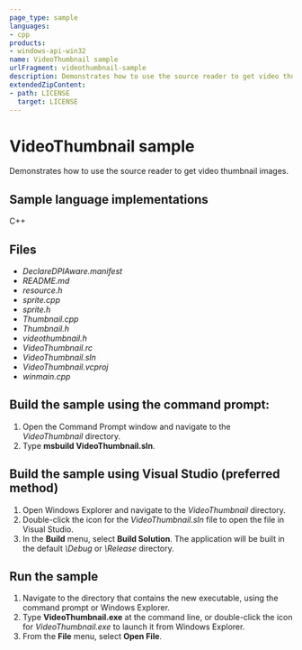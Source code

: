 ```yaml
---
page_type: sample
languages:
- cpp
products:
- windows-api-win32
name: VideoThumbnail sample
urlFragment: videothumbnail-sample
description: Demonstrates how to use the source reader to get video thumbnail images.
extendedZipContent:
- path: LICENSE
  target: LICENSE
---
```


# VideoThumbnail sample

Demonstrates how to use the source reader to get video thumbnail images.

## Sample language implementations

C++

## Files

- *DeclareDPIAware.manifest*
- *README.md*
- *resource.h*
- *sprite.cpp*
- *sprite.h*
- *Thumbnail.cpp*
- *Thumbnail.h*
- *videothumbnail.h*
- *VideoThumbnail.rc*
- *VideoThumbnail.sln*
- *VideoThumbnail.vcproj*
- *winmain.cpp*

## Build the sample using the command prompt:

1. Open the Command Prompt window and navigate to the *VideoThumbnail* directory.
1. Type **msbuild VideoThumbnail.sln**.


## Build the sample using Visual Studio (preferred method)

1. Open Windows Explorer and navigate to the *VideoThumbnail* directory.
1. Double-click the icon for the *VideoThumbnail.sln* file to open the file in Visual Studio.
1. In the **Build** menu, select **Build Solution**. The application will be built in the default *\Debug* or *\Release* directory.


## Run the sample

1. Navigate to the directory that contains the new executable, using the command prompt or Windows Explorer.
1. Type **VideoThumbnail.exe** at the command line, or double-click the icon for *VideoThumbnail.exe* to launch it from Windows Explorer.
1. From the **File** menu, select **Open File**.